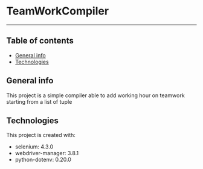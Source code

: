 # TeamWorkCompiler

---

## Table of contents
* [General info](#general-info)
* [Technologies](#technologies)


## General info
This project is a simple compiler able to add working hour on teamwork starting from a list of tuple

## Technologies
This project is created with:
* selenium: 4.3.0
* webdriver-manager: 3.8.1
* python-dotenv: 0.20.0